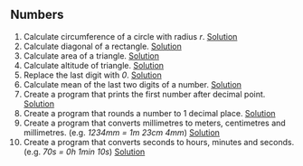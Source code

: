 ## Numbers

1. Calculate circumference of a circle with radius *r*. [Solution](solutions/numbers/e_101.py)
2. Calculate diagonal of a rectangle. [Solution](solutions/numbers/e_102.py)
3. Calculate area of a triangle. [Solution](solutions/numbers/e_103.py)
4. Calculate altitude of triangle. [Solution](solutions/numbers/e_104.py)
5. Replace the last digit with *0*. [Solution](solutions/numbers/e_105.py)
6. Calculate mean of the last two digits of a number. [Solution](solutions/numbers/e_106.py)
7. Create a program that prints the first number after decimal point. [Solution](solutions/numbers/e_107.py)
8. Create a program that rounds a number to 1 decimal place. [Solution](solutions/numbers/e_108.py)
9. Create a program that converts millimetres to meters, centimetres and millimetres. (e.g. *1234mm = 1m 23cm 4mm*) [Solution](solutions/numbers/e_109.py)
10. Create a program that converts seconds to hours, minutes and seconds. (e.g. *70s = 0h 1min 10s*) [Solution](solutions/numbers/e_110.py)
